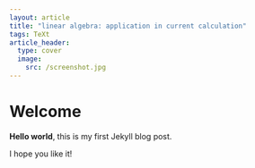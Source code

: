 ```yaml
---
layout: article
title: "linear algebra: application in current calculation"
tags: TeXt
article_header:
  type: cover
  image:
    src: /screenshot.jpg
---
```


# Welcome

**Hello world**, this is my first Jekyll blog post.

I hope you like it!